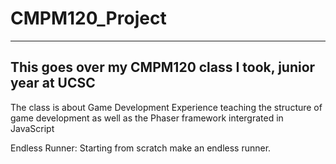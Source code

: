 # CMPM120_Project
----------------------------------------------------------------
This goes over my CMPM120 class I took, junior year at UCSC
----------------------------------------------------------------

The class is about Game Development Experience teaching the structure of game development as well as the Phaser framework intergrated in JavaScript

Endless Runner: Starting from scratch make an endless runner.
